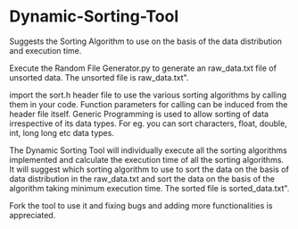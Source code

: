 # Dynamic-Sorting-Tool
Suggests the Sorting Algorithm to use on the basis of the data distribution and execution time. 

Execute the Random File Generator.py to generate an raw_data.txt file of unsorted data. The unsorted file is raw_data.txt". 

import the sort.h header file to use the various sorting algorithms by calling them in your code. Function parameters for calling can be induced from the header file itself. Generic Programming is used to allow sorting of data irrespective of its data types. For eg. you can sort characters, float, double, int, long long etc data types.

The Dynamic Sorting Tool will individually execute all the sorting algorithms implemented and calculate the execution time of all the sorting algorithms. It will suggest which sorting algorithm to use to sort the data on the basis of data distribution in the raw_data.txt and sort the data on the basis of the algorithm taking minimum execution time. The sorted file is sorted_data.txt".

Fork the tool to use it and fixing bugs and adding more functionalities is appreciated. 


